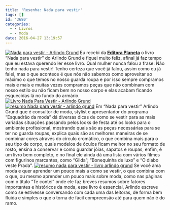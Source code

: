 ```yaml
---
title: 'Resenha: Nada para vestir'
tags: []
id: '3680'
categories:
  - - Livros
  - - Moda
date: 2016-04-27 13:19:57
---
```


[![Nada para vestir - Arlindo Grund](http://natalia.blog.br/wp-content/uploads/2016/04/capa-do-livro-Nada-para-vestir-Arlindo-Grund-1024x768.jpg)](http://natalia.blog.br/wp-content/uploads/2016/04/capa-do-livro-Nada-para-vestir-Arlindo-Grund.jpg) Eu recebi da **[Editora Planeta](http://www.planetadelivros.com.br/)** o livro “Nada para vestir” do Arlindo Grund e fiquei muito feliz, afinal já faz tempo que eu estava querendo ler esse livro. Qual mulher nunca falou a frase: Não tenho nada para vestir! Tenho certeza que você já falou, assim como eu já falei, mas o que acontece é que nós não sabemos como aproveitar ao máximo o que temos no nosso guarda roupa e por isso sempre compramos mais e mais e muitas vezes compramos peças que não combinam com nosso estilo ou não ficam bem no nosso corpo e elas acabam ficando esquecidas lá no fundo do armário. [![Livro Nada Para Vestir - Arlindo Grund](http://natalia.blog.br/wp-content/uploads/2016/04/Nada-para-vestir-Arlindo-Grund-1024x768.jpg)](http://natalia.blog.br/wp-content/uploads/2016/04/Nada-para-vestir-Arlindo-Grund.jpg) [![resumo Nada para vestir - arlindo grund](http://natalia.blog.br/wp-content/uploads/2016/04/resenha-do-livro-nada-para-vestir-arlindo-Grund-1024x768.jpg)](http://natalia.blog.br/wp-content/uploads/2016/04/resenha-do-livro-nada-para-vestir-arlindo-Grund.jpg) Em “Nada para vestir” Arlindo Grund que é consultor de moda, stylist e apresentador do programa “Esquadrão da moda” dá diversas dicas de como se vestir para as mais variadas situações passando pelos looks de festa até os looks para o ambiente profissional, mostrando quais são as peças necessárias para se ter no guarda roupas, explica quais são as melhores maneiras de se combinar cores através do círculo cromático, o que combina mais para o seu tipo de corpo, quais modelos de óculos ficam melhor no seu formato de rosto, ensina a conservar e como guardar jóias, sapatos e roupas, enfim, é um livro bem completo, e no final ele ainda dá uma lista com vários filmes com figurinos marcantes, como “Gilda”; “Bonequinha de luxo” e “O diabo veste Prada”. [![resumo nada para vestir - livro arlindo grund](http://natalia.blog.br/wp-content/uploads/2016/04/Livro-Nada-Para-vestir-arlindo-grund-resenha-1024x768.jpg)](http://natalia.blog.br/wp-content/uploads/2016/04/Livro-Nada-Para-vestir-arlindo-grund-resenha.jpg) Se você ama moda e quer aprender um pouco mais a como se vestir, o que combina com o que, ou mesmo aprender um pouco mais sobre moda, como nas páginas com o título “Te contei” onde ele faz breves resumos sobre fatores importantes e históricos da moda, esse livro é essencial, Arlindo escreve como se estivesse conversando com cada uma das leitoras, de forma bem fluida e simples o que o torna de fácil compreensão até para quem não é do ramo.
